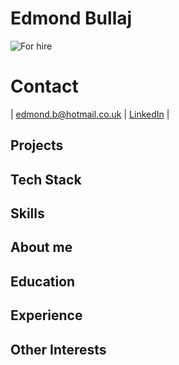 # Edmond Bullaj

![For hire](https://img.shields.io/badge/Employment_Status-Nil-red)

# Contact

| edmond.b@hotmail.co.uk | [LinkedIn](https://www.linkedin.com/in/edmond-bullaj-2402a811a/) | 

## Projects

## Tech Stack

## Skills

## About me

## Education

## Experience

## Other Interests
